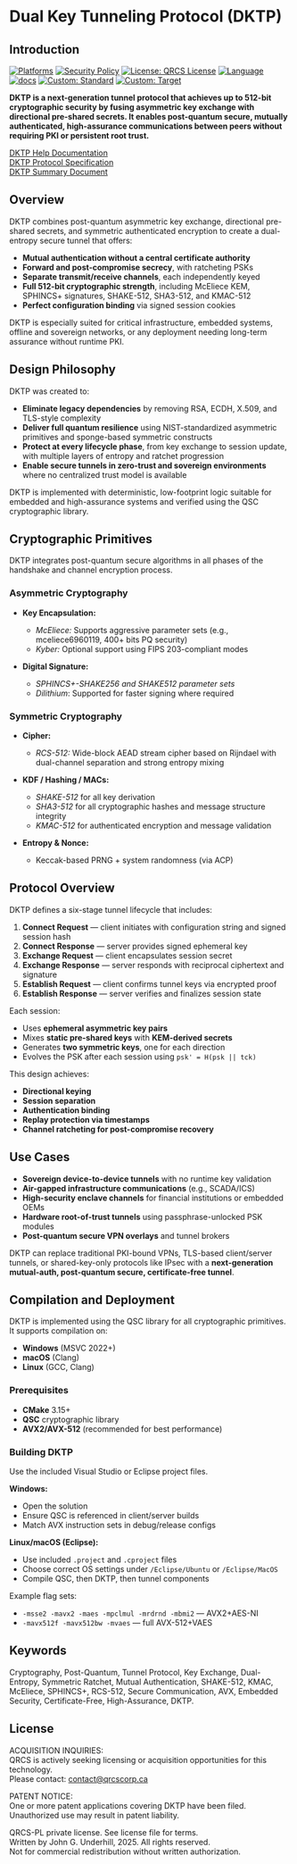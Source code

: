 # Dual Key Tunneling Protocol (DKTP)

## Introduction

[![Platforms](https://img.shields.io/badge/platforms-Linux%20|%20macOS%20|%20Windows-blue)](#)
[![Security Policy](https://img.shields.io/badge/security-policy-blue)](https://github.com/QRCS-CORP/DKTP/security/policy)
[![License: QRCS License](https://img.shields.io/badge/License-QRCS%20License-blue.svg)](https://github.com/QRCS-CORP/DKTP/blob/main/License.txt)
[![Language](https://img.shields.io/static/v1?label=Language&message=C%2023&color=blue)](https://www.open-std.org/jtc1/sc22/wg14/www/docs/n3220.pdf)
[![docs](https://img.shields.io/badge/docs-online-brightgreen)](https://qrcs-corp.github.io/DKTP/)
[![Custom: Standard](https://img.shields.io/static/v1?label=Security%20Standard&message=MISRA&color=blue)](https://misra.org.uk/)
[![Custom: Target](https://img.shields.io/static/v1?label=Target%20Industry&message=Secure%20Infrastructure&color=brightgreen)](#)

**DKTP is a next-generation tunnel protocol that achieves up to 512-bit cryptographic security by fusing asymmetric key exchange with directional pre-shared secrets. It enables post-quantum secure, mutually authenticated, high-assurance communications between peers without requiring PKI or persistent root trust.**

[DKTP Help Documentation](https://qrcs-corp.github.io/DKTP/)  
[DKTP Protocol Specification](https://qrcs-corp.github.io/DKTP/pdf/dktp_specification.pdf)  
[DKTP Summary Document](https://qrcs-corp.github.io/DKTP/pdf/dktp_summary.pdf)

## Overview

DKTP combines post-quantum asymmetric key exchange, directional pre-shared secrets, and symmetric authenticated encryption to create a dual-entropy secure tunnel that offers:

- **Mutual authentication without a central certificate authority**
- **Forward and post-compromise secrecy**, with ratcheting PSKs
- **Separate transmit/receive channels**, each independently keyed
- **Full 512-bit cryptographic strength**, including McEliece KEM, SPHINCS+ signatures, SHAKE-512, SHA3-512, and KMAC-512
- **Perfect configuration binding** via signed session cookies

DKTP is especially suited for critical infrastructure, embedded systems, offline and sovereign networks, or any deployment needing long-term assurance without runtime PKI.

## Design Philosophy

DKTP was created to:

- **Eliminate legacy dependencies** by removing RSA, ECDH, X.509, and TLS-style complexity
- **Deliver full quantum resilience** using NIST-standardized asymmetric primitives and sponge-based symmetric constructs
- **Protect at every lifecycle phase**, from key exchange to session update, with multiple layers of entropy and ratchet progression
- **Enable secure tunnels in zero-trust and sovereign environments** where no centralized trust model is available

DKTP is implemented with deterministic, low-footprint logic suitable for embedded and high-assurance systems and verified using the QSC cryptographic library.

## Cryptographic Primitives

DKTP integrates post-quantum secure algorithms in all phases of the handshake and channel encryption process.

### Asymmetric Cryptography
- **Key Encapsulation:**
  - *McEliece:* Supports aggressive parameter sets (e.g., mceliece6960119, 400+ bits PQ security)
  - *Kyber:* Optional support using FIPS 203-compliant modes

- **Digital Signature:**
  - *SPHINCS+-SHAKE256 and SHAKE512 parameter sets*
  - *Dilithium*: Supported for faster signing where required

### Symmetric Cryptography
- **Cipher:**  
  - *RCS-512:* Wide-block AEAD stream cipher based on Rijndael with dual-channel separation and strong entropy mixing

- **KDF / Hashing / MACs:**
  - *SHAKE-512* for all key derivation
  - *SHA3-512* for all cryptographic hashes and message structure integrity
  - *KMAC-512* for authenticated encryption and message validation

- **Entropy & Nonce:**  
  - Keccak-based PRNG + system randomness (via ACP)

## Protocol Overview

DKTP defines a six-stage tunnel lifecycle that includes:

1. **Connect Request** — client initiates with configuration string and signed session hash
2. **Connect Response** — server provides signed ephemeral key
3. **Exchange Request** — client encapsulates session secret
4. **Exchange Response** — server responds with reciprocal ciphertext and signature
5. **Establish Request** — client confirms tunnel keys via encrypted proof
6. **Establish Response** — server verifies and finalizes session state

Each session:
- Uses **ephemeral asymmetric key pairs**
- Mixes **static pre-shared keys** with **KEM-derived secrets**
- Generates **two symmetric keys**, one for each direction
- Evolves the PSK after each session using `psk' = H(psk || tck)`

This design achieves:
- **Directional keying**
- **Session separation**
- **Authentication binding**
- **Replay protection via timestamps**
- **Channel ratcheting for post-compromise recovery**

## Use Cases

- **Sovereign device-to-device tunnels** with no runtime key validation
- **Air-gapped infrastructure communications** (e.g., SCADA/ICS)
- **High-security enclave channels** for financial institutions or embedded OEMs
- **Hardware root-of-trust tunnels** using passphrase-unlocked PSK modules
- **Post-quantum secure VPN overlays** and tunnel brokers

DKTP can replace traditional PKI-bound VPNs, TLS-based client/server tunnels, or shared-key-only protocols like IPsec with a **next-generation mutual-auth, post-quantum secure, certificate-free tunnel**.

## Compilation and Deployment

DKTP is implemented using the QSC library for all cryptographic primitives. It supports compilation on:

- **Windows** (MSVC 2022+)
- **macOS** (Clang)
- **Linux** (GCC, Clang)

### Prerequisites

- **CMake** 3.15+
- **QSC** cryptographic library
- **AVX2/AVX-512** (recommended for best performance)

### Building DKTP

Use the included Visual Studio or Eclipse project files.

**Windows:**
- Open the solution
- Ensure QSC is referenced in client/server builds
- Match AVX instruction sets in debug/release configs

**Linux/macOS (Eclipse):**
- Use included `.project` and `.cproject` files
- Choose correct OS settings under `/Eclipse/Ubuntu` or `/Eclipse/MacOS`
- Compile QSC, then DKTP, then tunnel components

Example flag sets:

- `-msse2 -mavx2 -maes -mpclmul -mrdrnd -mbmi2` — AVX2+AES-NI
- `-mavx512f -mavx512bw -mvaes` — full AVX-512+VAES

## Keywords

Cryptography, Post-Quantum, Tunnel Protocol, Key Exchange, Dual-Entropy, Symmetric Ratchet, Mutual Authentication, SHAKE-512, KMAC, McEliece, SPHINCS+, RCS-512, Secure Communication, AVX, Embedded Security, Certificate-Free, High-Assurance, DKTP.

## License

ACQUISITION INQUIRIES:  
QRCS is actively seeking licensing or acquisition opportunities for this technology.  
Please contact: contact@qrcscorp.ca  

PATENT NOTICE:  
One or more patent applications covering DKTP have been filed.  
Unauthorized use may result in patent liability.

QRCS-PL private license. See license file for terms.  
Written by John G. Underhill, 2025. All rights reserved.  
Not for commercial redistribution without written authorization.
